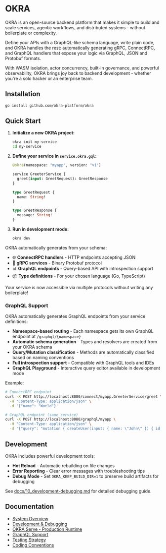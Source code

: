 # OKRA

OKRA is an open-source backend platform that makes it simple to build and scale services, agentic workflows, and distributed systems - without boilerplate or complexity.

Define your APIs with a GraphQL-like schema language, write plain code, and OKRA handles the rest: automatically generating gRPC, ConnectRPC, and GraphQL handlers that expose your logic via GraphQL, JSON and Protobuf formats.

With WASM isolation, actor concurrency, built-in governance, and powerful observability, OKRA brings joy back to backend development - whether you're a solo hacker or an enterprise team.

## Installation

```bash
go install github.com/okra-platform/okra
```

## Quick Start

1. **Initialize a new OKRA project:**
   ```bash
   okra init my-service
   cd my-service
   ```

2. **Define your service in `service.okra.gql`:**
   ```graphql
   @okra(namespace: "myapp", version: "v1")
   
   service GreeterService {
     greet(input: GreetRequest): GreetResponse
   }
   
   type GreetRequest {
     name: String!
   }
   
   type GreetResponse {
     message: String!
   }
   ```

3. **Run in development mode:**
   ```bash
   okra dev
   ```

OKRA automatically generates from your schema:
- 🌐 **ConnectRPC handlers** - HTTP endpoints accepting JSON
- 🔧 **gRPC services** - Binary Protobuf protocol
- 📊 **GraphQL endpoints** - Query-based API with introspection support
- 📦 **Type definitions** - For your chosen language (Go, TypeScript)

Your service is now accessible via multiple protocols without writing any boilerplate!

### GraphQL Support

OKRA automatically generates GraphQL endpoints from your service definitions:

- **Namespace-based routing** - Each namespace gets its own GraphQL endpoint at `/graphql/{namespace}`
- **Automatic schema generation** - Types and resolvers are created from your OKRA schema
- **Query/Mutation classification** - Methods are automatically classified based on naming conventions
- **Full introspection support** - Compatible with GraphQL tools and IDEs
- **GraphQL Playground** - Interactive query editor available in development mode

Example:
```bash
# ConnectRPC endpoint
curl -X POST http://localhost:8080/connect/myapp.GreeterService/greet \
  -H "Content-Type: application/json" \
  -d '{"name": "World"}'

# GraphQL endpoint (same service)
curl -X POST http://localhost:8080/graphql/myapp \
  -H "Content-Type: application/json" \
  -d '{"query": "mutation { createUser(input: { name: \"John\" }) { id, name } }"}'
```

## Development

OKRA includes powerful development tools:

- **Hot Reload** - Automatic rebuilding on file changes
- **Error Reporting** - Clear error messages with troubleshooting tips
- **Debug Mode** - Set `OKRA_KEEP_BUILD_DIR=1` to preserve build artifacts for debugging

See [docs/10_development-debugging.md](docs/10_development-debugging.md) for detailed debugging guide.

## Documentation

- [System Overview](docs/00_overview.md)
- [Development & Debugging](docs/10_development-debugging.md)
- [OKRA Serve - Production Runtime](docs/11_okra-serve.md)
- [GraphQL Support](docs/12_graphql-support.md)
- [Testing Strategy](docs/101_testing-strategy.md)
- [Coding Conventions](docs/100_coding-conventions.md)
